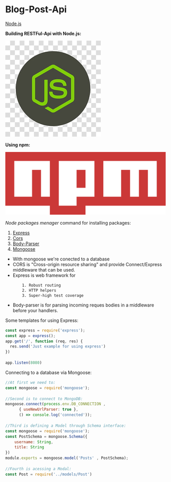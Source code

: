 <h1> Blog-Post-Api</h1>

[Node.js](https://nodejs.org/en/)

<strong>Building RESTFul-Api with Node.js:</strong>

![Alt](img/javascript-icon-clipart-3.jpg)<br>

<strong>Using npm:</strong>

![Alt](img/Npm-logo.svg)<br>

<em>Node packages menager</em> command for installing packages: </p>

1. [Express](https://www.npmjs.com/package/express)<br>
2. [Cors](https://www.npmjs.com/package/cors)<br>
3. [Body-Parser](https://www.npmjs.com/package/body-parser)<br>
4. [Mongoose](https://www.npmjs.com/package/mongoose)

<ul>

<li>With mongoose we're conected to a database<br></li>

<li>CORS is "Cross-origin resource sharing" and provide Connect/Express middleware that can be used.</li>

<li>Express is web framework for</li>

		1. Robust routing
		2. HTTP helpers
		3. Super-high test coverage

<li>Body-parser is for parsing incoming reques bodies in a middleware before your handlers.</li>
</ul>
Some templates for using Express:</p>

```javascript
const express = require('express');
const app = express();
app.get('/', function (req, res) {
  res.send('Just example for using express')
})

app.listen(8080)
```
Connecting to a database via Mongoose:

```javascript
//At first we need to:
const mongoose = require('mongoose');

//Second is to connect to MongoDB:
mongoose.connect(process.env.DB_CONNECTION ,
      { useNewUrlParser: true },
      () => console.log('connected'));

//Third is defining a Model through Schema interface:
const mongoose = require('mongoose');
const PostSchema = mongoose.Schema({
	username: String,
	title: String
})
module.exports = mongoose.model('Posts' , PostSchema);

//Fourth is acessing a Modal:
const Post = require('../models/Post')
```
